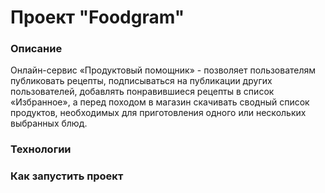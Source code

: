 # Проект "Foodgram"

### Описание

Онлайн-сервис «Продуктовый помощник» - позволяет пользователям публиковать рецепты, подписываться на публикации других пользователей, добавлять понравившиеся рецепты в список «Избранное», а перед походом в магазин скачивать сводный список продуктов, необходимых для приготовления одного или нескольких выбранных блюд.

### Технологии

### Как запустить проект
